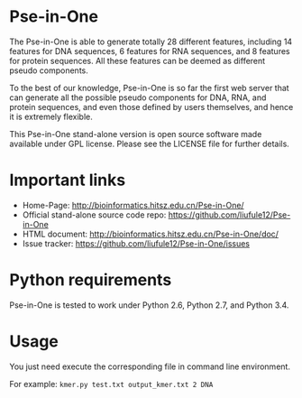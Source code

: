 Pse-in-One
==========

The Pse-in-One is able to generate totally 28 different features, including 14 features for DNA sequences, 6 features for RNA sequences, and 8 features for protein sequences. All these features can be deemed as different pseudo components.

To the best of our knowledge, Pse-in-One is so far the first web server that can generate all the possible pseudo components for DNA, RNA, and protein sequences, and even those defined by users themselves, and hence it is extremely flexible.

This Pse-in-One stand-alone version is open source software made available under GPL license. Please see the LICENSE file for further details.


Important links
===============

* Home-Page: http://bioinformatics.hitsz.edu.cn/Pse-in-One/
* Official stand-alone source code repo: https://github.com/liufule12/Pse-in-One
* HTML document: http://bioinformatics.hitsz.edu.cn/Pse-in-One/doc/
* Issue tracker: https://github.com/liufule12/Pse-in-One/issues


Python requirements
===================

Pse-in-One is tested to work under Python 2.6, Python 2.7, and Python 3.4.


Usage
=====

You just need execute the corresponding file in command line environment.

For example: `kmer.py test.txt output_kmer.txt 2 DNA`